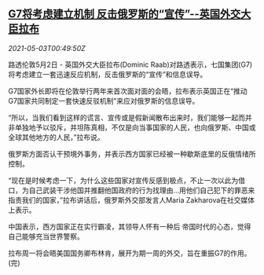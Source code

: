<!--1620003664000-->
[G7将考虑建立机制 反击俄罗斯的“宣传”--英国外交大臣拉布](https://cn.reuters.com/article/uk-raab-g7-russia-0503-idCNKBS2CK01A)
------

<div><i>2021-05-03T00:49:50Z</i></div><p>路透伦敦5月2日 - 英国外交大臣拉布(Dominic Raab)对路透表示，七国集团(G7)将考虑建立一套迅速反应机制，反击俄罗斯的“宣传”和信息误导。</p><p>G7国家外长即将在伦敦举行两年来首次面对面的会晤，拉布表示英国正在“推动G7国家共同制定一套快速反驳机制”来应对俄罗斯的信息误导。</p><p>“所以，当我们看到这样的谎言、宣传或是假新闻散布出来时，我们能够一起而并非单独地予以驳斥，并坦陈真相，不仅是向当事国家的人民，也向俄罗斯、中国或全球其他地方的人民，”拉布说。</p><p>俄罗斯方面否认干预境外事务，并表示西方国家已经被一种歇斯底里的反俄情绪所控制。</p><p>“现在是时候考虑一下，为什么这些国家对宣传反感到极点，不止一次以此为借口，为自己武装干涉他国并推翻他国政府的行为找理由...用他们自己犯下的罪恶来指责我们的国家，”拉布讲话后，俄罗斯外交部发言人Maria Zakharova在社交媒体上表示。</p><p>中国表示，西方国家正在实行霸凌，其领导人怀有一种后 帝国时代的心态，觉得自己能够充当世界警察。</p><p>拉布周一将会晤美国国务卿布林肯，展开为期一周的外交，旨在重振G7的作用。(完)</p>
